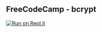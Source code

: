 **FreeCodeCamp** - bcrypt
----

[![Run on Repl.it](https://repl.it/badge/github/freeCodeCamp/boilerplate-bcrypt)](https://repl.it/github/freeCodeCamp/boilerplate-bcrypt)